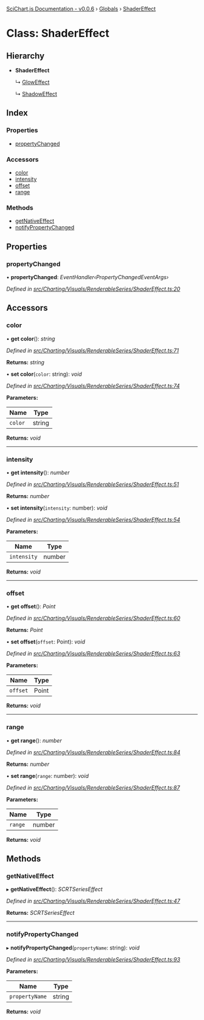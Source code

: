 [SciChart.js Documentation - v0.0.6](../README.md) › [Globals](../globals.md) › [ShaderEffect](shadereffect.md)

# Class: ShaderEffect

## Hierarchy

* **ShaderEffect**

  ↳ [GlowEffect](gloweffect.md)

  ↳ [ShadowEffect](shadoweffect.md)

## Index

### Properties

* [propertyChanged](shadereffect.md#propertychanged)

### Accessors

* [color](shadereffect.md#color)
* [intensity](shadereffect.md#intensity)
* [offset](shadereffect.md#offset)
* [range](shadereffect.md#range)

### Methods

* [getNativeEffect](shadereffect.md#getnativeeffect)
* [notifyPropertyChanged](shadereffect.md#notifypropertychanged)

## Properties

###  propertyChanged

• **propertyChanged**: *EventHandler‹PropertyChangedEventArgs›*

*Defined in [src/Charting/Visuals/RenderableSeries/ShaderEffect.ts:20](https://github.com/ABTSoftware/SciChart.Dev/blob/ff9f38d289/Web/src/SciChart/src/Charting/Visuals/RenderableSeries/ShaderEffect.ts#L20)*

## Accessors

###  color

• **get color**(): *string*

*Defined in [src/Charting/Visuals/RenderableSeries/ShaderEffect.ts:71](https://github.com/ABTSoftware/SciChart.Dev/blob/ff9f38d289/Web/src/SciChart/src/Charting/Visuals/RenderableSeries/ShaderEffect.ts#L71)*

**Returns:** *string*

• **set color**(`color`: string): *void*

*Defined in [src/Charting/Visuals/RenderableSeries/ShaderEffect.ts:74](https://github.com/ABTSoftware/SciChart.Dev/blob/ff9f38d289/Web/src/SciChart/src/Charting/Visuals/RenderableSeries/ShaderEffect.ts#L74)*

**Parameters:**

Name | Type |
------ | ------ |
`color` | string |

**Returns:** *void*

___

###  intensity

• **get intensity**(): *number*

*Defined in [src/Charting/Visuals/RenderableSeries/ShaderEffect.ts:51](https://github.com/ABTSoftware/SciChart.Dev/blob/ff9f38d289/Web/src/SciChart/src/Charting/Visuals/RenderableSeries/ShaderEffect.ts#L51)*

**Returns:** *number*

• **set intensity**(`intensity`: number): *void*

*Defined in [src/Charting/Visuals/RenderableSeries/ShaderEffect.ts:54](https://github.com/ABTSoftware/SciChart.Dev/blob/ff9f38d289/Web/src/SciChart/src/Charting/Visuals/RenderableSeries/ShaderEffect.ts#L54)*

**Parameters:**

Name | Type |
------ | ------ |
`intensity` | number |

**Returns:** *void*

___

###  offset

• **get offset**(): *Point*

*Defined in [src/Charting/Visuals/RenderableSeries/ShaderEffect.ts:60](https://github.com/ABTSoftware/SciChart.Dev/blob/ff9f38d289/Web/src/SciChart/src/Charting/Visuals/RenderableSeries/ShaderEffect.ts#L60)*

**Returns:** *Point*

• **set offset**(`offset`: Point): *void*

*Defined in [src/Charting/Visuals/RenderableSeries/ShaderEffect.ts:63](https://github.com/ABTSoftware/SciChart.Dev/blob/ff9f38d289/Web/src/SciChart/src/Charting/Visuals/RenderableSeries/ShaderEffect.ts#L63)*

**Parameters:**

Name | Type |
------ | ------ |
`offset` | Point |

**Returns:** *void*

___

###  range

• **get range**(): *number*

*Defined in [src/Charting/Visuals/RenderableSeries/ShaderEffect.ts:84](https://github.com/ABTSoftware/SciChart.Dev/blob/ff9f38d289/Web/src/SciChart/src/Charting/Visuals/RenderableSeries/ShaderEffect.ts#L84)*

**Returns:** *number*

• **set range**(`range`: number): *void*

*Defined in [src/Charting/Visuals/RenderableSeries/ShaderEffect.ts:87](https://github.com/ABTSoftware/SciChart.Dev/blob/ff9f38d289/Web/src/SciChart/src/Charting/Visuals/RenderableSeries/ShaderEffect.ts#L87)*

**Parameters:**

Name | Type |
------ | ------ |
`range` | number |

**Returns:** *void*

## Methods

###  getNativeEffect

▸ **getNativeEffect**(): *SCRTSeriesEffect*

*Defined in [src/Charting/Visuals/RenderableSeries/ShaderEffect.ts:47](https://github.com/ABTSoftware/SciChart.Dev/blob/ff9f38d289/Web/src/SciChart/src/Charting/Visuals/RenderableSeries/ShaderEffect.ts#L47)*

**Returns:** *SCRTSeriesEffect*

___

###  notifyPropertyChanged

▸ **notifyPropertyChanged**(`propertyName`: string): *void*

*Defined in [src/Charting/Visuals/RenderableSeries/ShaderEffect.ts:93](https://github.com/ABTSoftware/SciChart.Dev/blob/ff9f38d289/Web/src/SciChart/src/Charting/Visuals/RenderableSeries/ShaderEffect.ts#L93)*

**Parameters:**

Name | Type |
------ | ------ |
`propertyName` | string |

**Returns:** *void*
